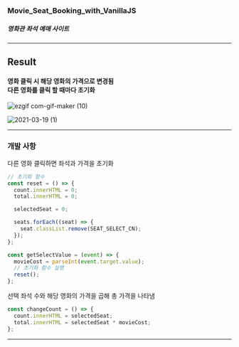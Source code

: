 ### Movie_Seat_Booking_with_VanillaJS
##### 영화관 좌석 예매 사이트
<hr>

## Result


#### 영화 클릭 시 해당 영화의 가격으로 변경됨 <br> 다른 영화를 클릭 할 때마다 초기화


![ezgif com-gif-maker (10)](https://user-images.githubusercontent.com/63100352/111788117-0cf19c00-8903-11eb-8e36-9f0949d10ef3.gif)



![2021-03-19 (1)](https://user-images.githubusercontent.com/63100352/111787623-8210a180-8902-11eb-8317-a4879697c236.png)

---

### 개발 사항

다른 영화 클릭하면 좌석과 가격을 초기화

```js
// 초기화 함수
const reset = () => {
  count.innerHTML = 0;
  total.innerHTML = 0;

  selectedSeat = 0;

  seats.forEach((seat) => {
    seat.classList.remove(SEAT_SELECT_CN);
  });
};

const getSelectValue = (event) => {
  movieCost = parseInt(event.target.value);
  // 초기화 함수 실행
  reset();
};
```

선택 좌석 수와 해당 영화의 가격을 곱해 총 가격을 나타냄
```js
const changeCount = () => {
  count.innerHTML = selectedSeat;
  total.innerHTML = selectedSeat * movieCost;
};
```

---
